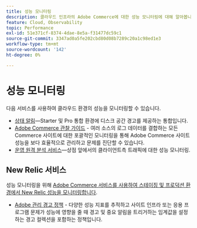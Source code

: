 ```yaml
---
title: 성능 모니터링
description: 클라우드 인프라의 Adobe Commerce에 대한 성능 모니터링에 대해 알아봅니다.
feature: Cloud, Observability
topic: Performance
exl-id: 51e371cf-8374-4dae-8e5a-f31477dc59c1
source-git-commit: 3347ad0a5fe202cbd80d08b7289c20a1c98ed1e3
workflow-type: tm+mt
source-wordcount: '142'
ht-degree: 0%

---
```


# 성능 모니터링

다음 서비스를 사용하여 클라우드 환경의 성능을 모니터링할 수 있습니다.

- [상태 알림](../integrations/health-notifications.md)—Starter 및 Pro 통합 환경에 디스크 공간 경고를 제공하는 통합입니다.
- [Adobe Commerce 관찰 가이드](https://experienceleague.adobe.com/en/docs/commerce-operations/tools/observation-for-adobe-commerce/intro) - 여러 소스의 로그 데이터를 결합하는 모든 Commerce 사이트에 대한 포괄적인 모니터링을 통해 Adobe Commerce 사이트 성능을 보다 효율적으로 관리하고 문제를 진단할 수 있습니다.
- [운영 원격 분석 서비스](operational-telemetry.md)—상점 앞에서의 클라이언트측 트래픽에 대한 성능 모니터링.

## New Relic 서비스

성능 모니터링을 위해 [Adobe Commerce 서비스를 사용하여 스테이징 및 프로덕션 환경에서 New Relic 성능을 모니터링합니다](new-relic-service.md).

- [Adobe 관리 경고 정책](investigate-performance.md#monitor-performance-with-managed-alerts) - 다양한 성능 지표를 추적하고 사이트 인프라 또는 응용 프로그램 문제가 성능에 영향을 줄 때 경고 및 중요 알림을 트리거하는 임계값을 설정하는 경고 컬렉션을 포함하는 정책입니다.
